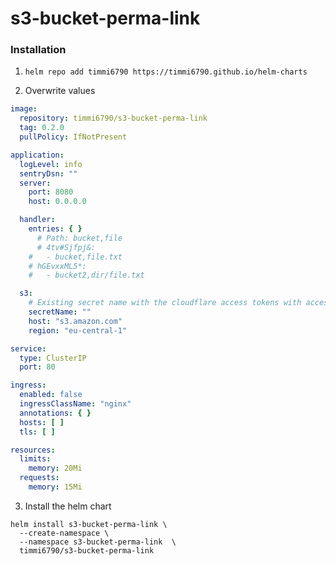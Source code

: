 # s3-bucket-perma-link

### Installation

1. ````helm repo add timmi6790 https://timmi6790.github.io/helm-charts````

2. Overwrite values

```yaml
image:
  repository: timmi6790/s3-bucket-perma-link
  tag: 0.2.0
  pullPolicy: IfNotPresent

application:
  logLevel: info
  sentryDsn: ""
  server:
    port: 8080
    host: 0.0.0.0

  handler:
    entries: { }
      # Path: bucket,file
      # 4tv#Sjfpj&:
    #   - bucket,file.txt
    # hGEvxxML5*:
    #   - bucket2,dir/file.txt

  s3:
    # Existing secret name with the cloudflare access tokens with access_key and secret_key
    secretName: ""
    host: "s3.amazon.com"
    region: "eu-central-1"

service:
  type: ClusterIP
  port: 80

ingress:
  enabled: false
  ingressClassName: "nginx"
  annotations: { }
  hosts: [ ]
  tls: [ ]

resources:
  limits:
    memory: 20Mi
  requests:
    memory: 15Mi
```

3. Install the helm chart

```shell
helm install s3-bucket-perma-link \
  --create-namespace \
  --namespace s3-bucket-perma-link  \
  timmi6790/s3-bucket-perma-link
```